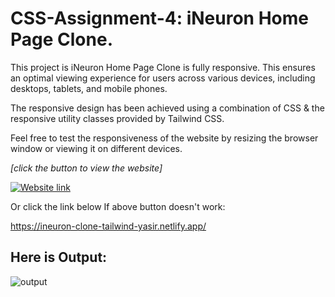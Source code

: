 # CSS-Assignment-4: iNeuron Home Page Clone.

This project is iNeuron Home Page Clone is fully responsive. This ensures an optimal viewing experience for users across various devices, including desktops, tablets, and mobile phones.

The responsive design has been achieved using a combination of CSS & the responsive utility classes provided by Tailwind CSS.

Feel free to test the responsiveness of the website by resizing the browser window or viewing it on different devices.

_[click the button to view the website]_

[![Website link](https://img.shields.io/badge/Website-Link-green)](https://ineuron-clone-tailwind-yasir.netlify.app/)

Or click the link below If above button doesn't work:

https://ineuron-clone-tailwind-yasir.netlify.app/

## Here is Output:

![output](./output.gif)
